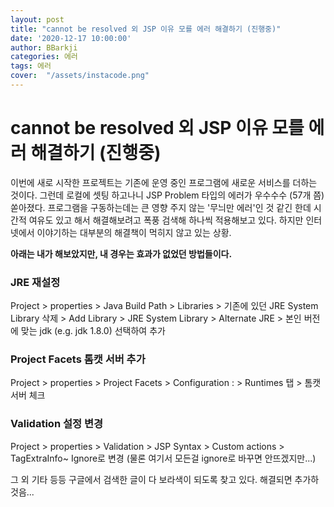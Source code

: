 ```yaml
---
layout: post
title: "cannot be resolved 외 JSP 이유 모를 에러 해결하기 (진행중)"
date: '2020-12-17 10:00:00'
author: BBarkji
categories: 에러
tags: 에러
cover:  "/assets/instacode.png"
---
```




# cannot be resolved 외 JSP 이유 모를 에러 해결하기 (진행중)


이번에 새로 시작한 프로젝트는 기존에 운영 중인 프로그램에 새로운 서비스를 더하는 것이다. 그런데 로컬에 셋팅 하고나니 JSP Problem 타입의 에러가 우수수수 (57개 쯤) 쏟아졌다. 프로그램을 구동하는데는 큰 영향 주지 않는 '무늬만 에러'인 것 같긴 한데 시간적 여유도 있고 해서 해결해보려고 폭풍 검색해 하나씩 적용해보고 있다. 하지만 인터넷에서 이야기하는 대부분의 해결책이 먹히지 않고 있는 상황. 


**아래는 내가 해보았지만, 내 경우는 효과가 없었던 방법들이다.**


### JRE 재설정  
Project > properties > Java Build Path > Libraries > 기존에 있던 JRE System Library 삭제 > Add Library > JRE System Library > Alternate JRE > 본인 버전에 맞는 jdk (e.g. jdk 1.8.0) 선택하여 추가


### Project Facets 톰캣 서버 추가  
Project > properties > Project Facets > Configuration : <custom> > Runtimes 탭 > 톰캣 서버 체크 


### Validation 설정 변경  
Project > properties > Validation > JSP Syntax > Custom actions > TagExtraInfo~ Ignore로 변경 (물론 여기서 모든걸 ignore로 바꾸면 안뜨겠지만...)



그 외 기타 등등 구글에서 검색한 글이 다 보라색이 되도록 찾고 있다. 해결되면 추가하것음...





